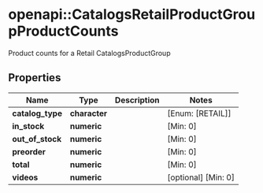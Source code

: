 # openapi::CatalogsRetailProductGroupProductCounts

Product counts for a Retail CatalogsProductGroup

## Properties
Name | Type | Description | Notes
------------ | ------------- | ------------- | -------------
**catalog_type** | **character** |  | [Enum: [RETAIL]] 
**in_stock** | **numeric** |  | [Min: 0] 
**out_of_stock** | **numeric** |  | [Min: 0] 
**preorder** | **numeric** |  | [Min: 0] 
**total** | **numeric** |  | [Min: 0] 
**videos** | **numeric** |  | [optional] [Min: 0] 


